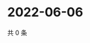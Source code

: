 # 2022-06-06

共 0 条

<!-- BEGIN WEIBO -->
<!-- 最后更新时间 Mon Jun 06 2022 05:00:52 GMT+0800 (China Standard Time) -->

<!-- END WEIBO -->
